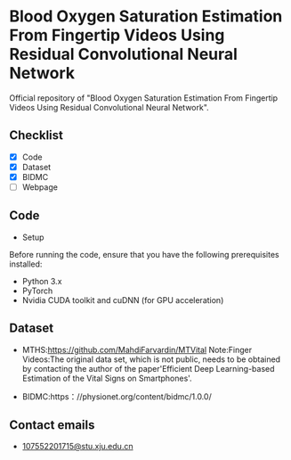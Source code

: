 # Blood Oxygen Saturation Estimation From Fingertip Videos Using Residual Convolutional Neural Network

Official repository of "Blood Oxygen Saturation Estimation From Fingertip Videos Using Residual Convolutional Neural Network".


## Checklist
- [x] Code
- [x] Dataset
- [x] BIDMC
- [ ] Webpage

## Code

- Setup

Before running the code, ensure that you have the following prerequisites installed:

- Python 3.x
- PyTorch
- Nvidia CUDA toolkit and cuDNN (for GPU acceleration)

## Dataset

* MTHS:https://github.com/MahdiFarvardin/MTVital
    Note:Finger Videos:The original data set, which is not public, needs to be obtained by contacting the author of the paper'Efficient Deep Learning-based Estimation of the Vital Signs on Smartphones'.
  
* BIDMC:https：//physionet.org/content/bidmc/1.0.0/

## Contact emails
* 107552201715@stu.xju.edu.cn
